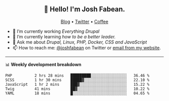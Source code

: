 <h2 align="center">👋 Hello! I'm Josh Fabean.</h2>
<p align="center">
  <a href="https://joshfabean.com">Blog</a> •
  <a href="https://twitter.com/fabean">Twitter</a> •
  <a href="https://www.buymeacoffee.com/LSxne6Yr4">Coffee</a>
</p>

- 🔭 I’m currently working *Everything Drupal*
- 🌱 I’m currently learning *how to be a better leader.*
- 💬 Ask me about *Drupal, Linux, PHP, Docker, CSS and JavaScript*
- 📫 How to reach me: [@joshfabean](https://twitter.com/joshfabean) on Twitter or [email from my website](https://joshfabean.com).

-------

📊 **Weekly development breakdown**
<!--START_SECTION:waka-->
```text
PHP          2 hrs 28 mins   █████████░░░░░░░░░░░░░░░░   36.46 % 
SCSS         1 hr 30 mins    █████▓░░░░░░░░░░░░░░░░░░░   22.10 % 
JavaScript   1 hr 2 mins     ███▓░░░░░░░░░░░░░░░░░░░░░   15.22 % 
Twig         41 mins         ██▓░░░░░░░░░░░░░░░░░░░░░░   10.22 % 
YAML         18 mins         █░░░░░░░░░░░░░░░░░░░░░░░░   04.65 % 
```
<!--END_SECTION:waka-->

<!--
**fabean/fabean** is a ✨ _special_ ✨ repository because its `README.md` (this file) appears on your GitHub profile.

Here are some ideas to get you started:

- 🔭 I’m currently working on ...
- 🌱 I’m currently learning ...
- 👯 I’m looking to collaborate on ...
- 🤔 I’m looking for help with ...
- 💬 Ask me about ...
- 📫 How to reach me: ...
- 😄 Pronouns: ...
- ⚡ Fun fact: ...
-->
